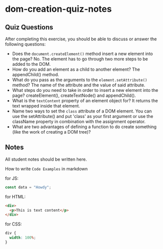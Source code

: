 # dom-creation-quiz-notes

## Quiz Questions

After completing this exercise, you should be able to discuss or answer the following questions:

- Does the `document.createElement()` method insert a new element into the page?
No. The element has to go through two more steps to be added to the DOM.
- How do you add an element as a child to another element?
The appendChild() method.
- What do you pass as the arguments to the `element.setAttribute()` method?
The name of the attribute and the value of said attribute.
- What steps do you need to take in order to insert a new element into the page?
createElement(), createTextNode() and appendChild().
- What is the `textContent` property of an element object for?
It returns the text wrapped inside that element.
- Name two ways to set the `class` attribute of a DOM element.
You can use the setAttribute() and put 'class' as your first argument or use the className property in combination with the assignment operator.
- What are two advantages of defining a function to do create something (like the work of creating a DOM tree)?


## Notes

All student notes should be written here.


How to write `Code Examples` in markdown

for JS:

```javascript
const data = "Howdy";
```

for HTML:

```html
<div>
  <p>This is text content</p>
</div>
```

for CSS:

```css
div {
  width: 100%;
}
```
